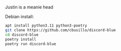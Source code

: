 Justin is a meanie head

Debian install:
```bash
apt install python3.11 python3-poetry
git clone https://github.com/cbusillo/discord-blue
cd discord-blue
poetry install
poetry run discord-blue
```
